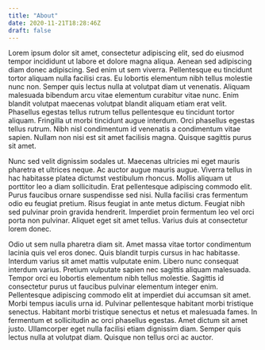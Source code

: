 ```yaml
---
title: "About"
date: 2020-11-21T18:28:46Z
draft: false
---
```


Lorem ipsum dolor sit amet, consectetur adipiscing elit, sed do eiusmod tempor incididunt ut labore et dolore magna aliqua. Aenean sed adipiscing diam donec adipiscing. Sed enim ut sem viverra. Pellentesque eu tincidunt tortor aliquam nulla facilisi cras. Eu lobortis elementum nibh tellus molestie nunc non. Semper quis lectus nulla at volutpat diam ut venenatis. Aliquam malesuada bibendum arcu vitae elementum curabitur vitae nunc. Enim blandit volutpat maecenas volutpat blandit aliquam etiam erat velit. Phasellus egestas tellus rutrum tellus pellentesque eu tincidunt tortor aliquam. Fringilla ut morbi tincidunt augue interdum. Orci phasellus egestas tellus rutrum. Nibh nisl condimentum id venenatis a condimentum vitae sapien. Nullam non nisi est sit amet facilisis magna. Quisque sagittis purus sit amet.

Nunc sed velit dignissim sodales ut. Maecenas ultricies mi eget mauris pharetra et ultrices neque. Ac auctor augue mauris augue. Viverra tellus in hac habitasse platea dictumst vestibulum rhoncus. Mollis aliquam ut porttitor leo a diam sollicitudin. Erat pellentesque adipiscing commodo elit. Purus faucibus ornare suspendisse sed nisi. Nulla facilisi cras fermentum odio eu feugiat pretium. Risus feugiat in ante metus dictum. Feugiat nibh sed pulvinar proin gravida hendrerit. Imperdiet proin fermentum leo vel orci porta non pulvinar. Aliquet eget sit amet tellus. Varius duis at consectetur lorem donec.

Odio ut sem nulla pharetra diam sit. Amet massa vitae tortor condimentum lacinia quis vel eros donec. Quis blandit turpis cursus in hac habitasse. Interdum varius sit amet mattis vulputate enim. Libero nunc consequat interdum varius. Pretium vulputate sapien nec sagittis aliquam malesuada. Tempor orci eu lobortis elementum nibh tellus molestie. Sagittis id consectetur purus ut faucibus pulvinar elementum integer enim. Pellentesque adipiscing commodo elit at imperdiet dui accumsan sit amet. Morbi tempus iaculis urna id. Pulvinar pellentesque habitant morbi tristique senectus. Habitant morbi tristique senectus et netus et malesuada fames. In fermentum et sollicitudin ac orci phasellus egestas. Amet dictum sit amet justo. Ullamcorper eget nulla facilisi etiam dignissim diam. Semper quis lectus nulla at volutpat diam. Quisque non tellus orci ac auctor.
